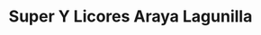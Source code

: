 ---
title: "Super Y Licores Araya Lagunilla"
url: /lagunilla-de-santa-cruz/super-y-licores-araya-lagunilla/
shop: Lebensmittel
---